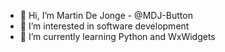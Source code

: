 - 👋 Hi, I’m Martin De Jonge - @MDJ-Button
- 👀 I’m interested in software development
- 🌱 I’m currently learning Python and WxWidgets

<!---
MDJ-Button/MDJ-Button is a ✨ special ✨ repository because its `README.md` (this file) appears on your GitHub profile.
You can click the Preview link to take a look at your changes.
--->

